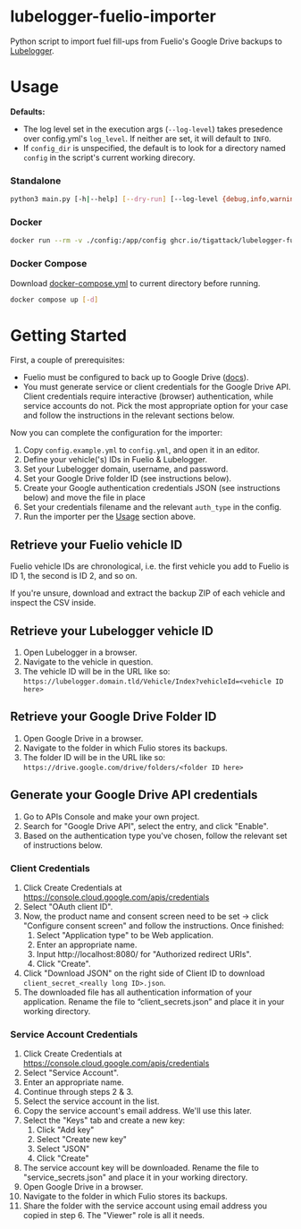 # lubelogger-fuelio-importer

Python script to import fuel fill-ups from Fuelio's Google Drive backups to [Lubelogger](https://github.com/hargata/lubelog).

# Usage

**Defaults:**

* The log level set in the execution args (`--log-level`) takes presedence over config.yml's `log_level`. If neither are set, it will default to `INFO`.
* If `config_dir` is unspecified, the default is to look for a directory named `config` in the script's current working direcory.

### Standalone

```sh
python3 main.py [-h|--help] [--dry-run] [--log-level {debug,info,warning,error,critical}] [config_dir]
```

### Docker

```sh
docker run --rm -v ./config:/app/config ghcr.io/tigattack/lubelogger-fuelio-importer:latest [--dry-run]
```

### Docker Compose

Download [docker-compose.yml]() to current directory before running.

```sh
docker compose up [-d]
```

# Getting Started

First, a couple of prerequisites:

* Fuelio must be configured to back up to Google Drive ([docs](https://www.fuel.io/faq_backup_help.html)).
* You must generate service or client credentials for the Google Drive API. Client credentials require interactive (browser) authentication, while service accounts do not. Pick the most appropriate option for your case and follow the instructions in the relevant sections below.

Now you can complete the configuration for the importer:

1. Copy `config.example.yml` to `config.yml`, and open it in an editor.
2. Define your vehicle('s) IDs in Fuelio & Lubelogger.
3. Set your Lubelogger domain, username, and password.
4. Set your Google Drive folder ID (see instructions below).
5. Create your Google authentication credentials JSON (see instructions below) and move the file in place
6. Set your credentials filename and the relevant `auth_type` in the config.
7. Run the importer per the [Usage](#usage) section above.

## Retrieve your Fuelio vehicle ID

Fuelio vehicle IDs are chronological, i.e. the first vehicle you add to Fuelio is ID 1, the second is ID 2, and so on.

If you're unsure, download and extract the backup ZIP of each vehicle and inspect the CSV inside.

## Retrieve your Lubelogger vehicle ID

1. Open Lubelogger in a browser.
2. Navigate to the vehicle in question.
3. The vehicle ID will be in the URL like so: `https://lubelogger.domain.tld/Vehicle/Index?vehicleId=<vehicle ID here>`

## Retrieve your Google Drive Folder ID

1. Open Google Drive in a browser.
2. Navigate to the folder in which Fulio stores its backups.
3. The folder ID will be in the URL like so: `https://drive.google.com/drive/folders/<folder ID here>`

## Generate your Google Drive API credentials

1. Go to APIs Console and make your own project.
2. Search for "Google Drive API", select the entry, and click "Enable".
3. Based on the authentication type you've chosen, follow the relevant set of instructions below.

### Client Credentials

1. Click Create Credentials at https://console.cloud.google.com/apis/credentials
2. Select "OAuth client ID".
3. Now, the product name and consent screen need to be set -> click "Configure consent screen" and follow the instructions. Once finished:
    1. Select "Application type" to be Web application.
    2. Enter an appropriate name.
    3. Input http://localhost:8080/ for "Authorized redirect URIs".
    4. Click "Create".
4. Click "Download JSON" on the right side of Client ID to download `client_secret_<really long ID>.json`.
5. The downloaded file has all authentication information of your application. Rename the file to “client_secrets.json” and place it in your working directory.

### Service Account Credentials

1. Click Create Credentials at https://console.cloud.google.com/apis/credentials
2. Select "Service Account".
3. Enter an appropriate name.
4. Continue through steps 2 & 3.
5. Select the service account in the list.
6. Copy the service account's email address. We'll use this later.
7. Select the "Keys" tab and create a new key:
    1. Click "Add key"
    2. Select "Create new key"
    3. Select "JSON"
    4. Click "Create"
8. The service account key will be downloaded. Rename the file to "service_secrets.json"  and place it in your working directory.
9. Open Google Drive in a browser.
10. Navigate to the folder in which Fulio stores its backups.
11. Share the folder with the service account using email address you copied in step 6. The "Viewer" role is all it needs.
